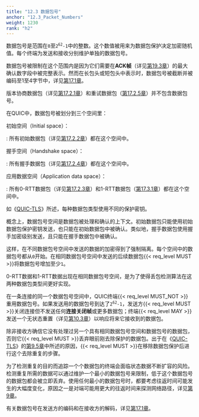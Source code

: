 ```yaml
---
title: "12.3 数据包号"
anchor: "12.3_Packet_Numbers"
weight: 1230
rank: "h2"
---
```


数据包号是范围在`0`至<code>2<sup>62</sup>-1</code>中的整数。这个数值被用来为数据包保护决定加密随机值。每个终端为发送和接收分别维护单独的数据包号。

数据包号被限制在这个范围内是因为它们需要在**ACK帧**（详见[第19.3章](#19.3_ACK_Frames)）的最大确认数字段中被完整表示。然而在长包头或短包头中表示时，数据包号被截断并被编码至1至4字节中，详见[第17.1章](#17.1_Packet_Number_Encoding_and_Decoding)。

版本协商数据包（详见[第17.2.1章](#17.2.1_Version_Negotiation_Packet)）和重试数据包（[第17.2.5章](#17.2.5_Retry_Packet)）并不包含数据包号。

在QUIC中，数据包号被划分到三个空间里：

初始空间（Initial space）：

:   所有初始数据包（详见[第17.2.2章](#17.2.2_Initial_Packet)）都在这个空间中。

握手空间（Handshake space）：

:   所有握手数据包（详见[第17.2.4章](#17.2.4_Handshake_Packet)）都在这个空间中。

应用数据空间（Application data space）：

:   所有0-RTT数据包（详见[第17.2.3章](#17.2.3_0-RTT)）和1-RTT数据包（[第17.3.1章](#17.3.1_1-RTT_Packet)）都在这个空间中。

如《[QUIC-TLS](https://www.rfc-editor.org/info/rfc9001)》所述，每种数据包类型使用不同的保护密钥。

概念上，数据包号空间是数据包被处理和确认的上下文。初始数据包只能使用初始数据包保护密钥发送，也只能在初始数据包中被确认。类似地，握手数据包使用握手加密级别发送，且只能在握手数据包中被确认。

这样，在不同数据包号空间中发送的数据的加密得到了强制隔离。每个空间中的数据包号都从`0`开始。在相同数据包号空间中发送的后续数据包{{< req_level MUST >}}将数据包号增加至少`1`。

0-RTT数据和1-RTT数据出现在相同数据包号空间，是为了使得丢包检测算法在这两种数据包类型间更好实现。

在一条连接的同一个数据包号空间中，QUIC终端{{< req_level MUST_NOT >}}重用数据包号。如果发送用的数据包号到达了<code>2<sup>62</sup>-1</code>，发送方{{< req_level MUST >}}关闭连接但不发送任何**连接关闭帧**或更多数据包；终端{{< req_level MAY >}}发送一个无状态重置（详见[第10.3章](#10.3_Stateless_Reset)）以响应将来它接收到的数据包。

除非接收方确信它没有处理过另一个具有相同数据包号空间和数据包号的数据包，否则它{{< req_level MUST >}}丢弃眼前刚去除保护的数据包。出于在《[QUIC-TLS](../RFC9001_Chinese_Translation)》的[第9.5章](../RFC9001_Chinese_Translation/#9.5_Header_Protection_Timing_Side_Channels)中所述的原因，{{< req_level MUST >}}在移除数据包保护后进行这个去除重复的步骤。

为了检测重复的目的而追踪一个个数据包的终端会面临状态数据不断扩容的风险。检测重复所需的数据可以通过维护一个最小的数据包号来限制，低于这个数据包号的数据包都会被立即丢弃。使用任何最小的数据包号时，都要考虑往返时间可能发生的大幅度变化，原因之一是对端可能用更大的往返时间来探测网络路径，详见[第9章](#9_Connection_Migration)。

有关数据包号在发送方的编码和在接收方的解码，详见[第17.1章](#17.1_Packet_Number_Encoding_and_Decoding)。
